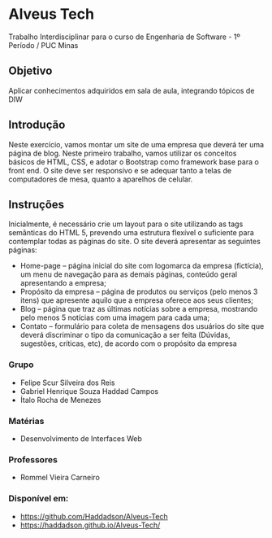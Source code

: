 
# Alveus Tech

Trabalho Interdisciplinar para o curso de Engenharia de Software - 1º Período / PUC Minas

## Objetivo

 Aplicar conhecimentos adquiridos em sala de aula, integrando tópicos de DIW
 
 ## Introdução
 
Neste exercício, vamos montar um site de uma empresa que deverá ter uma página de blog. Neste primeiro trabalho, vamos utilizar os conceitos básicos de HTML, CSS, e adotar o Bootstrap como framework base para o front end. O site deve ser responsivo e se adequar tanto a telas de computadores de mesa, quanto a aparelhos de celular.

## Instruções

Inicialmente, é necessário crie um layout para o site utilizando as tags semânticas do HTML 5, prevendo uma estrutura flexível o suficiente para contemplar todas as páginas do site. O site deverá apresentar as seguintes páginas: 
- Home-page – página inicial do site com logomarca da empresa (fictícia), um menu de navegação para as demais páginas, conteúdo geral apresentando a empresa; 
- Propósito da empresa – página de produtos ou serviços (pelo menos 3 itens) que apresente aquilo que a empresa oferece aos seus clientes; 
- Blog – página que traz as últimas notícias sobre a empresa, mostrando pelo menos 5 notícias com uma imagem para cada uma; 
- Contato – formulário para coleta de mensagens dos usuários do site que deverá discriminar o tipo da comunicação a ser feita (Dúvidas, sugestões, críticas, etc), de acordo com o propósito da empresa


### Grupo

- Felipe Scur Silveira dos Reis
- Gabriel Henrique Souza Haddad Campos
- Ítalo Rocha de Menezes

### Matérias

- Desenvolvimento de Interfaces Web

### Professores

- Rommel Vieira Carneiro

### Disponível em:

- https://github.com/Haddadson/Alveus-Tech
- https://haddadson.github.io/Alveus-Tech/
